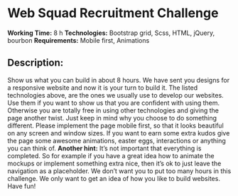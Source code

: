 # Web Squad Recruitment Challenge

**Working Time:** 8 h
**Technologies:** Bootstrap grid, Scss, HTML, jQuery, bourbon
**Requirements:** Mobile first, Animations

## Description:
Show us what you can build in about 8 hours. We have sent you designs for a responsive website and now it is your turn to build it. The listed technologies above, are the ones we usually use to develop our websites. Use them if you want to show us that you are confident with using them. Otherwise you are totally free in using other technologies and giving the page another twist. Just keep in mind why you choose to do something different. 
Please implement the page mobile first, so that it looks beautiful on any screen and window sizes. If you want to earn some extra kudos give the page some awesome animations, easter eggs, interactions or anything you can think of. 
**Another hint:** It’s not important that everything is completed. So for example if you have a great idea how to animate the mockups or implement something extra nice, then it’s ok to just leave the navigation as a placeholder. We don’t want you to put too many hours in this challenge. We only want to get an idea of how you like to build websites. Have fun!
